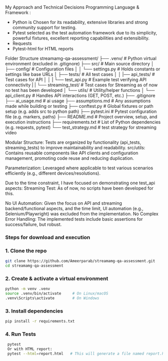 My Approach and Technical Decisions
Programming Language & Framework :
- Python is Chosen for its readability, extensive libraries and strong community support for testing.
- Pytest selected as the test automation framework due to its simplicity, powerful fixtures, excellent reporting capabilities and extensibility.
- Requests
- Pytest-html for HTML reports

Folder Structure 
streamamg-qa-assessment/
├── .venv/                     # Python virtual environment (excluded in .gitignore)
├── src/                       # Main source directory
│   ├── config/                # Configuration files
│   │   └── settings.py        # Holds constants or settings like base URLs
│   ├── tests/                 # All test cases
│   │   |── api_tests/         # Test cases for API
│   │   |   └── test_api.py    # Example test verifying API connectivity
|   |   └── streaming_test/    # Test cases for Streaming as of now no test has been developed
│   └── utils/                 # Utility/helper functions
│       └── api_client.py      # Handles API interactions (GET, POST, etc.) 
├── .gitignore                 
├── ai_usage.md                # ai usage
├── assumptions.md             # Any assumptions made while building or testing
├── conftest.py                # Global fixtures or path setup (e.g. adds src to python path)
├── pytest.ini                 # Pytest configuration file (e.g. markers, paths)
├── README.md                  # Project overview, setup, and execution instructions
├── requirements.txt           # List of Python dependencies (e.g. requests, pytest)
└── test_strategy.md           # test strategy for streaming video 

Modular Structure: Tests are organized by functionality (api_tests, streaming_tests) to improve maintainability and readability.
src/utils: Contains reusable components like API clients and configuration management, promoting code reuse and reducing duplication.

Parameterization: Leveraged where applicable to test various scenarios efficiently (e.g., different devices/resolutions).

Due to the time constraint, I have focused on demonstrating one test_api aspects:
Streaming Test: As of now, no scripts have been developed for this.

No UI Automation: Given the focus on API and streaming backend/functional aspects, and the time limit, UI automation (e.g., Selenium/Playwright) was excluded from the implementation.
No Complex Error Handling: The implemented tests include basic assertions for success/failure, but robust.

### Steps for download and execution 

### 1. Clone the repo

```bash
git clone https://github.com/Ameerparab/streamamg-qa-assessment.git
cd streamamg-qa-assessment
```

### 2. Create & activate a virtual environment

```bash
python -m venv .venv
source .venv/bin/activate     # On Linux/macOS
.venv\Scripts\activate        # On Windows
```

### 3. Install dependencies

```bash
pip install -r requirements.txt
```

### 4. Run Tests

```bash
 pytest 
 Or with HTML report:
 pytest --html=report.html   # This will generate a file named report.html in the root directory. You can open it in a browser to view the test summary.
```


